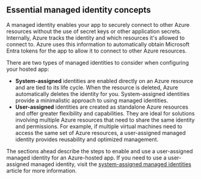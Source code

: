 ## Essential managed identity concepts

A managed identity enables your app to securely connect to other Azure resources without the use of secret keys or other application secrets. Internally, Azure tracks the identity and which resources it's allowed to connect to. Azure uses this information to automatically obtain Microsoft Entra tokens for the app to allow it to connect to other Azure resources.

There are two types of managed identities to consider when configuring your hosted app:

- **System-assigned** identities are enabled directly on an Azure resource and are tied to its life cycle. When the resource is deleted, Azure automatically deletes the identity for you. System-assigned identities provide a minimalistic approach to using managed identities.
- **User-assigned** identities are created as standalone Azure resources and offer greater flexibility and capabilities. They are ideal for solutions involving multiple Azure resources that need to share the same identity and permissions. For example, if multiple virtual machines need to access the same set of Azure resources, a user-assigned managed identity provides reusability and optimized management.

The sections ahead describe the steps to enable and use a user-assigned managed identity for an Azure-hosted app. If you need to use a user-assigned managed identity, visit the [system-assigned managed identities](/system-assigned-identity-auth) article for more information.

